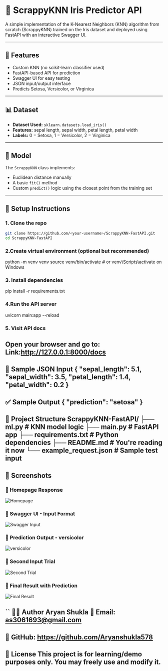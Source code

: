 # 🌸 ScrappyKNN Iris Predictor API

A simple implementation of the K-Nearest Neighbors (KNN) algorithm from scratch (ScrappyKNN) trained on the Iris dataset and deployed using FastAPI with an interactive Swagger UI.

---

## 🚀 Features

- Custom KNN (no scikit-learn classifier used)
- FastAPI-based API for prediction
- Swagger UI for easy testing
- JSON input/output interface
- Predicts Setosa, Versicolor, or Virginica

---

## 📊 Dataset

- **Dataset Used:** `sklearn.datasets.load_iris()`
- **Features:** sepal length, sepal width, petal length, petal width
- **Labels:** 0 = Setosa, 1 = Versicolor, 2 = Virginica

---

## 🧠 Model

The `ScrappyKNN` class implements:
- Euclidean distance manually
- A basic `fit()` method
- Custom `predict()` logic using the closest point from the training set

---

## 🔧 Setup Instructions

### 1. Clone the repo

```bash
git clone https://github.com/<your-username>/ScrappyKNN-FastAPI.git
cd ScrappyKNN-FastAPI
```
### 2.Create virtual environment (optional but recommended)
python -m venv venv
source venv/bin/activate  # or venv\Scripts\activate on Windows

### 3. Install dependencies
pip install -r requirements.txt

### 4.Run the API server
uvicorn main:app --reload

### 5. Visit API docs
Open your browser and go to:
Link:http://127.0.0.1:8000/docs
---
🧪 Sample JSON Input
{
  "sepal_length": 5.1,
  "sepal_width": 3.5,
  "petal_length": 1.4,
  "petal_width": 0.2
}
---
✅ Sample Output
{
  "prediction": "setosa"
}
---
📁 Project Structure
ScrappyKNN-FastAPI/
├── ml.py                 # KNN model logic
├── main.py               # FastAPI app
├── requirements.txt      # Python dependencies
├── README.md             # You're reading it now
└── example_request.json  # Sample test input
---
## 📸 Screenshots

### 🔹 Homepage Response
![Homepage](./Screenshots/img1.png)

### 🔹 Swagger UI - Input Format
![Swagger Input](./Screenshots/img2.png)

### 🔹 Prediction Output - versicolor
![versicolor](./Screenshots/img3.png)

### 🔹 Second Input Trial
![Second Trial](./Screenshots/img4.png)

### 🔹 Final Result with Prediction
![Final Result](./Screenshots/img5.png)

``
👨‍💻 Author
Aryan Shukla
📧 Email: as3061693@gmail.com
---
🔗 GitHub: https://github.com/Aryanshukla578
---
💬 License
This project is for learning/demo purposes only. You may freely use and modify it.
---
